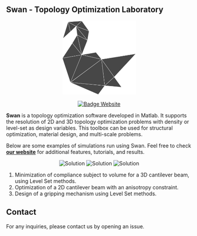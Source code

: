 ## Swan - Topology Optimization Laboratory ##

<p align="center">
  <img src="https://github.com/SwanLab/Utilities/blob/master/swan_logo_test2.png" alt="drawing" width="200"/>
</p>

<div align=center>
  
[![Badge Website]][WebsiteLink]

</div>

**Swan** is a topology optimization software developed in Matlab. It supports the resolution of 2D and 3D topology optimization problems with density or level-set as design variables.
This toolbox can be used for structural optimization, material design, and multi-scale problems.

Below are some examples of simulations run using Swan. Feel free to check <b><a href="https://swanlab.github.io/Swan">our website</a></b> for additional features, tutorials, and results.

<p align="center">
  <img src="https://swanlab.github.io/Swan/results/cantilever/cantilever_3d.gif" alt="Solution" style="height: 300px;"/>
  <img src="https://swanlab.github.io/Swan/results/cantilever/anisotropy.gif" alt="Solution" style="height: 300px;"/>
  <img src="https://swanlab.github.io/Swan/results/materials/gripping_example.gif" alt="Solution" style="height: 300px;"/>
  
</p>

1. Minimization of compliance subject to volume for a 3D cantilever beam, using Level Set methods.
1. Optimization of a 2D cantilever beam with an anisotropy constraint.
1. Design of a gripping mechanism using Level Set methods.

## Contact ##

For any inquiries, please contact us by opening an issue.

[Badge Website]: https://img.shields.io/badge/GitHub%20Pages-222222?style=for-the-badge&logo=GitHub%20Pages&logoColor=white

[WebsiteLink]: https://swanlab.github.io/Swan
